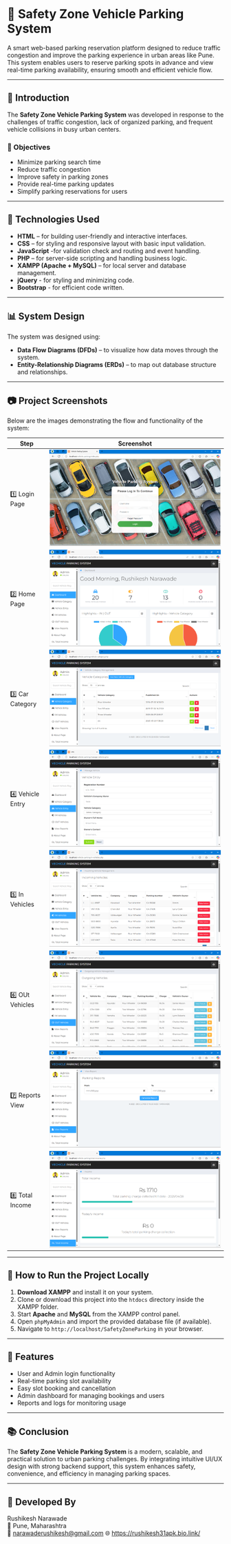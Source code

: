 # 🚗 Safety Zone Vehicle Parking System

A smart web-based parking reservation platform designed to reduce traffic congestion and improve the parking experience in urban areas like Pune. This system enables users to reserve parking spots in advance and view real-time parking availability, ensuring smooth and efficient vehicle flow.

---

## 📌 Introduction

The **Safety Zone Vehicle Parking System** was developed in response to the challenges of traffic congestion, lack of organized parking, and frequent vehicle collisions in busy urban centers.

### 🧠 Objectives

- Minimize parking search time
- Reduce traffic congestion
- Improve safety in parking zones
- Provide real-time parking updates
- Simplify parking reservations for users

---

## 🔧 Technologies Used

- **HTML** – for building user-friendly and interactive interfaces.
- **CSS** – for styling and responsive layout with basic input validation.
- **JavaScript** -for validation check and routing and event handling.
- **PHP** – for server-side scripting and handling business logic.
- **XAMPP (Apache + MySQL)** – for local server and database management.
- **jQuery** - for styling and minimizing code.
- **Bootstrap** - for efficient code written.

---

## 📊 System Design

The system was designed using:

- **Data Flow Diagrams (DFDs)** – to visualize how data moves through the system.
- **Entity-Relationship Diagrams (ERDs)** – to map out database structure and relationships.

---

## 📷 Project Screenshots

Below are the images demonstrating the flow and functionality of the system:

| Step | Screenshot |
|------|------------|
| 1️⃣ Login Page |  ![](images/eight.png)  |
| 2️⃣ Home Page | ![](images/seven.png) |
| 3️⃣ Car Category | ![](images/six.png)  |
| 4️⃣ Vehicle Entry | ![](images/five.png) |
| 5️⃣ In Vehicles | ![](images/four.png) |
| 6️⃣ OUt Vehicles | ![](images/three.png) |
| 7️⃣ Reports View |  ![](images/two.png)|
| 8️⃣ Total Income |![](images/one.png)|


---

## 🏁 How to Run the Project Locally

1. **Download XAMPP** and install it on your system.
2. Clone or download this project into the `htdocs` directory inside the XAMPP folder.
3. Start **Apache** and **MySQL** from the XAMPP control panel.
4. Open `phpMyAdmin` and import the provided database file (if available).
5. Navigate to `http://localhost/SafetyZoneParking` in your browser.

---

## 🚀 Features

- User and Admin login functionality
- Real-time parking slot availability
- Easy slot booking and cancellation
- Admin dashboard for managing bookings and users
- Reports and logs for monitoring usage

---

## 📚 Conclusion

The **Safety Zone Vehicle Parking System** is a modern, scalable, and practical solution to urban parking challenges. By integrating intuitive UI/UX design with strong backend support, this system enhances safety, convenience, and efficiency in managing parking spaces.

---

## 👤 Developed By

Rushikesh Narawade  
📍 Pune, Maharashtra  
📧 narawaderushikesh@gmail.com
🌐 https://rushikesh31apk.bio.link/

